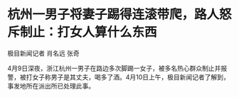 # 杭州一男子将妻子踢得连滚带爬，路人怒斥制止：打女人算什么东西

极目新闻记者 肖名远 张奇

4月9日深夜，浙江杭州一男子在路边多次脚踢一女子，被多名热心群众制止并报警，被打女子称男子是其丈夫，喝多了酒。4月10日上午，极目新闻记者了解到，事发地所在派出所已处理此事。

